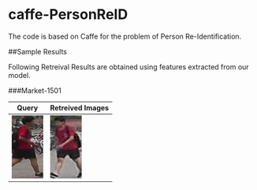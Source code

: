 
# caffe-PersonReID

The code is based on Caffe for the problem of Person Re-Identification. 

##Sample Results 

Following Retreival Results are obtained using features extracted from our model.

###Market-1501

Query | Retreived Images |
------| ---------------  |
![](ReID/sampleResults/0004_c1s6_016996_02.jpg) | ![](ReID/sampleResults/0004_c5s3_066212_01.jpg)| ![](ReID/sampleResults/0004_c5s3_066212_01.jpg) 


